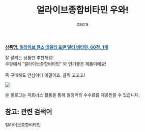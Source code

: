 ﻿---
layout: post
title:  "얼라이브종합비타민 우와!"
author: zacra
categories: [ 아이템 ]
tags: [얼라이브종합비타민]
image: https://static.coupangcdn.com/image/product/image/vendoritem/2019/03/20/3000065023/b148bdbf-409f-492e-b50e-a5b4aa2860c6.jpg 
description: "쿠팡에서 얼라이브종합비타민 관련 상품으로 가장 잘팔리는 제품 중 하나라는 사실!!."
rating: 4.5
---

<a href="https://link.coupang.com/re/AFFSDP?lptag=AF8407795&pageKey=3961973&itemId=122505&vendorItemId=71399792300&traceid=V0-153-c30832e992a453ed"><b>상품명: <font color='#01579B'>얼라이브 원스 데일리 포맨 멀티 비타민, 60정, 1개</font></b></a>

잘 팔리는 상품만 추천해요!<br/>
쿠팡에서 "얼라이브종합비타민" 와 인기좋은 제품이에요!<br/><br/>
즉 구매해도 안심이다 이말이죠. 클릭 고고고! <br/>



<a href="https://link.coupang.com/re/AFFSDP?lptag=AF8407795&pageKey=3961973&itemId=122505&vendorItemId=71399792300&traceid=V0-153-c30832e992a453ed"><img src="https://thumbnail6.coupangcdn.com/thumbnails/remote/q89/image/vendor_inventory/7997/1f7f5e200cf4c514030c211a0ce41855a5eb05bc8981403778a94b20a0fd.jpg"></a> 

본 블로그는 파트너스 활동을 통해 일정액의 수수료를 제공받을 수 있습니다.

## 참고: 관련 검색어    
얼라이브종합비타민